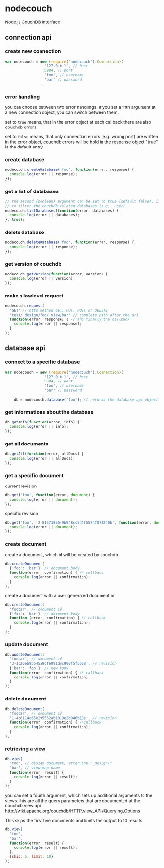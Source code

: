nodecouch
=========

Node.js CouchDB Interface


connection api
--------------

### create new connection ###

``` js
var nodecouch = new (require('nodecouch').Connection)(
                  '127.0.0.1', // host
                  5984, // port
                  'foo', // username
                  'bar' // password
                );
```

### error handling ###

you can choose between two error handlings. if you set a fifth argument at a new
connection object, you can switch between them.

set to `true` means, that in the error object at each callback there are also
couchdb errors

set to `false` means, that only connection errors (e.g. wrong port) are written
in the error object, couchdb errors will be hold in the response object
"true" is the default entry

### create database ###

``` js
nodecouch.createDatabase('foo', function(error, response) {
  console.log(error || response);
});
```

### get a list of databases ###

``` js
// the second (boolean) argument can be set to true (default false), if you want
// to filter the couchdb related databases (e.g. _user)
nodecouch.listDatabases(function(error, databases) {
  console.log(error || databases);
}, true);
```

### delete database ###

``` js
nodecouch.deleteDatabase('foo', function(error, response) {
  console.log(error || response);
});
```

### get version of couchdb ###

``` js
nodecouch.getVersion(function(error, version) {
  console.log(error || version);
});
```

### make a lowlevel request ###

``` js
nodecouch.request(
  'GET' // http method GET, PUT, POST or DELETE
  'test/_design/foo/_view/bar' // complete path after the uri
  function(error, response) { // and finally the callback
    console.log(error || response);
  }
);
```


database api
------------

### connect to a specific database ###

``` js
var nodecouch = new (require('nodecouch').Connection)(
                  '127.0.0.1', // host
                  5984, // port
                  'foo', // username
                  'bar' // password
                ),
    db = nodecouch.database('foo'); // returns the database api object
```

### get informations about the database ###

``` js
db.getInfo(function(error, info) {
  console.log(error || info);
});
```

### get all documents ###

``` js
db.getAll(function(error, allDocs) {
  console.log(error || allDocs);
});
```

### get a specific document ###

current revision

``` js
db.get('foo', function(error, document) {
  console.log(error || document);
});
```

specific revision

``` js
db.get('foo', '2-8157185549b948cc544f5574f073240b', function(error, document) {
  console.log(error || document);
});
```

### create document ###

create a document, which id will be created by couchdb

``` js
db.createDocument(
  {'foo': 'bar'}, // document body
  function(error, confirmation) { // callback
    console.log(error || confirmation);
  }
);
```

create a document with a user generated document id

``` js
db.createDocument(
  'foobar', // document id
  {'foo': 'bar'}, // document body
  function (error, confirmation) { // callback
    console.log(error || confirmation);
  }
);
```

### update document ###

``` js
db.updateDocument(
  'foobar', // document id
  '3-1c26eb9bb45a9cf6991ddc900f5f5508', // revision
  {'bar': 'foo'}, // new body
  function(error, confirmation) { // callback
    console.log(error || confirmation);
  }
);
```

### delete document ###

``` js
db.deleteDocument(
  'foobar', // document id
  '1-4c6114c65e295552ab1019e2b046b10e', // revision
  function(error, confirmation) { //callback
    console.log(error || confirmation);
  }
);
```

### retrieving a view ###

``` js
db.view(
  'foo', // design document, after the "_design/"
  'bar', // view map name
  function(error, result) {
    console.log(error || result);
  }
);
```

you can set a fourth argument, which sets up additional arguments to the views.
this are all the query parameters that are documented at the couchdb view api
http://wiki.apache.org/couchdb/HTTP_view_API#Querying_Options

This skips the first five documents and limits the output to 10 results.

``` js
db.view(
  'foo',
  'bar',
  function(error, result) {
    console.log(error || result);
  },
  {skip: 5, limit: 10}
);
```
